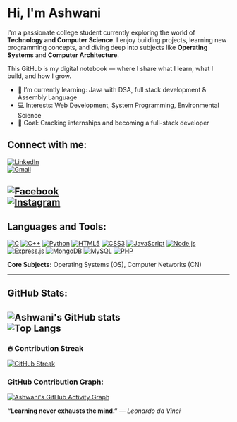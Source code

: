 # Hi, I'm Ashwani

I'm a passionate college student currently exploring the world of **Technology and Computer Science**. I enjoy building projects, learning new programming concepts, and diving deep into subjects like **Operating Systems** and **Computer Architecture**.

This GitHub is my digital notebook — where I share what I learn, what I build, and how I grow.

- 🌱 I’m currently learning: Java with DSA, full stack development & Assembly Language  
- 💻 Interests: Web Development, System Programming, Environmental Science  
- 🎯 Goal: Cracking internships and becoming a full-stack developer

## Connect with me:
[![LinkedIn](https://img.shields.io/badge/LinkedIn-blue?style=flat&logo=linkedin)](https://www.linkedin.com/in/itashwani1/)  
[![Gmail](https://img.shields.io/badge/Gmail-red?style=flat&logo=gmail&logoColor=white)](mailto:itashwani1@gmail.com)

[![Facebook](https://img.shields.io/badge/Facebook-1877F2?style=for-the-badge&logo=facebook&logoColor=white)](https://www.facebook.com/share/15Yo3U4fdb/)  
[![Instagram](https://img.shields.io/badge/Instagram-E4405F?style=for-the-badge&logo=instagram&logoColor=white)](https://www.instagram.com/cute_pandit_720?igsh=MWYxMXFodGY0Yzg4bQ==)
---

## Languages and Tools:

[![C](https://img.shields.io/badge/C-00599C?style=for-the-badge&logo=c&logoColor=white)]()
[![C++](https://img.shields.io/badge/C++-00599C?style=for-the-badge&logo=c%2B%2B&logoColor=white)]()
[![Python](https://img.shields.io/badge/Python-3776AB?style=for-the-badge&logo=python&logoColor=white)]()
[![HTML5](https://img.shields.io/badge/HTML5-E34F26?style=for-the-badge&logo=html5&logoColor=white)]()
[![CSS3](https://img.shields.io/badge/CSS3-1572B6?style=for-the-badge&logo=css3&logoColor=white)]()
[![JavaScript](https://img.shields.io/badge/JavaScript-F7DF1E?style=for-the-badge&logo=javascript&logoColor=black)]()
[![Node.js](https://img.shields.io/badge/Node.js-339933?style=for-the-badge&logo=nodedotjs&logoColor=white)]()
[![Express.js](https://img.shields.io/badge/Express.js-000000?style=for-the-badge&logo=express&logoColor=white)]()
[![MongoDB](https://img.shields.io/badge/MongoDB-47A248?style=for-the-badge&logo=mongodb&logoColor=white)]()
[![MySQL](https://img.shields.io/badge/MySQL-4479A1?style=for-the-badge&logo=mysql&logoColor=white)]()
[![PHP](https://img.shields.io/badge/PHP-777BB4?style=for-the-badge&logo=php&logoColor=white)]()

**Core Subjects:** Operating Systems (OS), Computer Networks (CN)

---

## GitHub Stats:

![Ashwani's GitHub stats](https://github-readme-stats.vercel.app/api?username=itashwani1&show_icons=true&theme=midnight-purple)  
![Top Langs](https://github-readme-stats.vercel.app/api/top-langs/?username=itashwani1&layout=compact&theme=midnight-purple)
---

### 🔥 Contribution Streak

[![GitHub Streak](https://streak-stats.demolab.com?user=itashwani1&theme=dark&hide_border=true)](https://git.io/streak-stats)


### GitHub Contribution Graph:

[![Ashwani's GitHub Activity Graph](https://github-readme-activity-graph.vercel.app/graph?username=itashwani1&theme=react-dark)](https://github.com/itashwani1)



**“Learning never exhausts the mind.”** — *Leonardo da Vinci*
